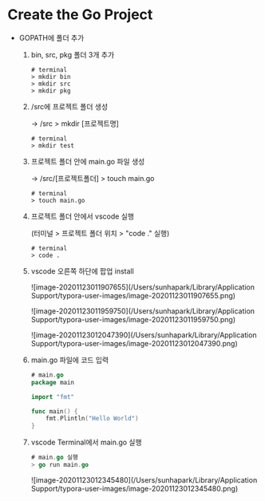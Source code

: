 # Create the Go Project

+ GOPATH에 폴더 추가

  1. bin, src, pkg 폴더 3개 추가

     ```
     # terminal
     > mkdir bin
     > mkdir src
     > mkdir pkg
     ```

  2. /src에 프로젝트 폴더 생성

     -> /src > mkdir [프로젝트명]

     ```
     # terminal
     > mkdir test
     ```

  3. 프로젝트 폴더 안에 main.go 파일 생성

     -> /src/[프로젝트폴더] > touch main.go 

     ```
     # terminal
     > touch main.go
     ```

  4. 프로젝트 폴더 안에서 vscode 실행

     (터미널 > 프로젝트 폴더 위치 > "code ." 실행)

     ```
     # terminal
     > code .
     ```

  5. vscode 오른쪽 하단에 팝업 install

     ![image-20201123011907655](/Users/sunhapark/Library/Application Support/typora-user-images/image-20201123011907655.png)

     ![image-20201123011959750](/Users/sunhapark/Library/Application Support/typora-user-images/image-20201123011959750.png)

     ![image-20201123012047390](/Users/sunhapark/Library/Application Support/typora-user-images/image-20201123012047390.png)

  6. main.go 파일에 코드 입력

     ```go
     # main.go
     package main
     
     import "fmt"
     
     func main() {
         fmt.Plintln("Hello World")
     }
     ```

  7. vscode Terminal에서 main.go 실행

     ```go
     # main.go 실행
     > go run main.go
     ```

     ![image-20201123012345480](/Users/sunhapark/Library/Application Support/typora-user-images/image-20201123012345480.png)